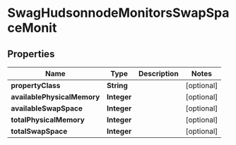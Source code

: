 
# SwagHudsonnodeMonitorsSwapSpaceMonit

## Properties
Name | Type | Description | Notes
------------ | ------------- | ------------- | -------------
**propertyClass** | **String** |  |  [optional]
**availablePhysicalMemory** | **Integer** |  |  [optional]
**availableSwapSpace** | **Integer** |  |  [optional]
**totalPhysicalMemory** | **Integer** |  |  [optional]
**totalSwapSpace** | **Integer** |  |  [optional]



